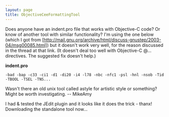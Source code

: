 ```yaml
---
layout: page
title: ObjectiveCeeFormattingTool
---
```


Does anyone have an indent.pro file that works with Objective-C code? Or know of another tool with similar functionality? I'm using the one below (which I got from [http://mail.gnu.org/archive/html/discuss-gnustep/2003-04/msg00085.html]) but it doesn't work very well, for the reason discussed in the thread at that link. (It doesn't deal too well with Objective-C @... directives. The suggested fix doesn't help.)

**indent.pro**

    -bad -bap -c33 -ci1 -d1 -di20 -i4 -l78 -nbc -nfc1 -psl -hnl -nsob -Tid -TBOOL -TSEL -TNS...

Wasn't there an old unix tool called astyle for artistic style or something? Might be worth investigating. -- MikeAmy 

I had & tested the JEdit plugin and it looks like it does the trick - thanx! Downloading the standalone tool now...

